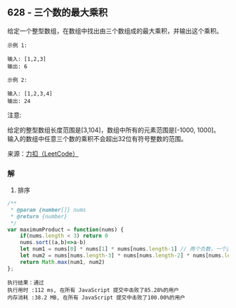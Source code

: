 ## 628 - 三个数的最大乘积
给定一个整型数组，在数组中找出由三个数组成的最大乘积，并输出这个乘积。
```
示例 1:

输入: [1,2,3]
输出: 6
```
```
示例 2:

输入: [1,2,3,4]
输出: 24
```
注意:

给定的整型数组长度范围是[3,104]，数组中所有的元素范围是[-1000, 1000]。  
输入的数组中任意三个数的乘积不会超出32位有符号整数的范围。

来源：[力扣（LeetCode）](https://leetcode-cn.com/problems/maximum-product-of-three-numbers)

### 解
1. 排序
```js
/**
 * @param {number[]} nums
 * @return {number}
 */
var maximumProduct = function(nums) {
    if(nums.length < 3) return 0
    nums.sort((a,b)=>a-b)
    let num1 = nums[0] * nums[1] * nums[nums.length-1] // 两个负数，一个正数
    let num2 = nums[nums.length-3] * nums[nums.length-2] * nums[nums.length-1] // 全正数，全负数
    return Math.max(num1, num2)
};
```
```
执行结果：通过
执行用时 :112 ms, 在所有 JavaScript 提交中击败了85.28%的用户
内存消耗 :38.2 MB, 在所有 JavaScript 提交中击败了100.00%的用户
```

